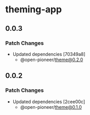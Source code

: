 # theming-app

## 0.0.3

### Patch Changes

-   Updated dependencies [70349a8]
    -   @open-pioneer/theme@0.2.0

## 0.0.2

### Patch Changes

-   Updated dependencies [2cee00c]
    -   @open-pioneer/theme@0.1.0

